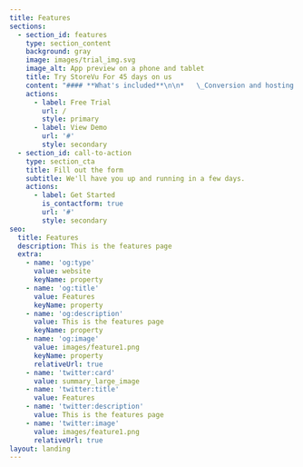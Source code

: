 ```yaml
---
title: Features
sections:
  - section_id: features
    type: section_content
    background: gray
    image: images/trial_img.svg
    image_alt: App preview on a phone and tablet
    title: Try StoreVu For 45 days on us
    content: "#### **What's included**\n\n*   \_Conversion and hosting your current menu online on a dedicated website at no charge.\n\n*   Creation and management of a targeted promotional campaign designed to increase average expenditure and buying frequency, customized for your own business.\n\n*   A dedicated text-based connection with your best customers through a dedicated local phone number that we provide.\n\n*   Custom in-store signage, as well as links to any existing email, text, web, or social media that you may already be using.\n\n*   A tablet PC free of charge for online order processing and training for you and your staff.\n\n*   Scheduled delivery of targeted custom customer promotions.\n\n*   Tracking of redemptions online and in-store.\n\n*   Managed ongoing services.\n\n*   Integrated Stripe® online payment services or selected alternatives at your option.\n\n*   Secure access to real time reporting including sales and profitability on a promotion-by-promotion and customer-by-customer basis\n\n\n\n\n"
    actions:
      - label: Free Trial
        url: /
        style: primary
      - label: View Demo
        url: '#'
        style: secondary
  - section_id: call-to-action
    type: section_cta
    title: Fill out the form
    subtitle: We'll have you up and running in a few days.
    actions:
      - label: Get Started
        is_contactform: true
        url: '#'
        style: secondary
seo:
  title: Features
  description: This is the features page
  extra:
    - name: 'og:type'
      value: website
      keyName: property
    - name: 'og:title'
      value: Features
      keyName: property
    - name: 'og:description'
      value: This is the features page
      keyName: property
    - name: 'og:image'
      value: images/feature1.png
      keyName: property
      relativeUrl: true
    - name: 'twitter:card'
      value: summary_large_image
    - name: 'twitter:title'
      value: Features
    - name: 'twitter:description'
      value: This is the features page
    - name: 'twitter:image'
      value: images/feature1.png
      relativeUrl: true
layout: landing
---
```

